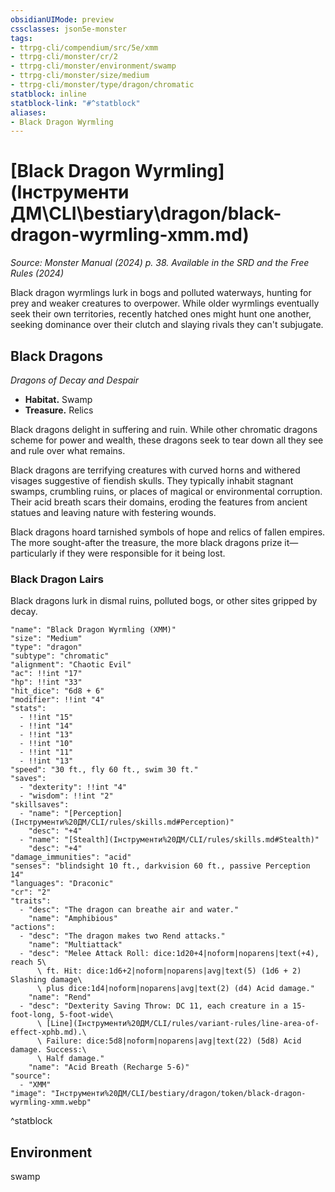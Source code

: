 ```yaml
---
obsidianUIMode: preview
cssclasses: json5e-monster
tags:
- ttrpg-cli/compendium/src/5e/xmm
- ttrpg-cli/monster/cr/2
- ttrpg-cli/monster/environment/swamp
- ttrpg-cli/monster/size/medium
- ttrpg-cli/monster/type/dragon/chromatic
statblock: inline
statblock-link: "#^statblock"
aliases:
- Black Dragon Wyrmling
---
```

# [Black Dragon Wyrmling](Інструменти ДМ\CLI\bestiary\dragon/black-dragon-wyrmling-xmm.md)
*Source: Monster Manual (2024) p. 38. Available in the <span title='Systems Reference Document (5.2)'>SRD</span> and the Free Rules (2024)*  

Black dragon wyrmlings lurk in bogs and polluted waterways, hunting for prey and weaker creatures to overpower. While older wyrmlings eventually seek their own territories, recently hatched ones might hunt one another, seeking dominance over their clutch and slaying rivals they can't subjugate.

## Black Dragons

*Dragons of Decay and Despair*

- **Habitat.** Swamp  
- **Treasure.** Relics  

Black dragons delight in suffering and ruin. While other chromatic dragons scheme for power and wealth, these dragons seek to tear down all they see and rule over what remains.

Black dragons are terrifying creatures with curved horns and withered visages suggestive of fiendish skulls. They typically inhabit stagnant swamps, crumbling ruins, or places of magical or environmental corruption. Their acid breath scars their domains, eroding the features from ancient statues and leaving nature with festering wounds.

Black dragons hoard tarnished symbols of hope and relics of fallen empires. The more sought-after the treasure, the more black dragons prize it—particularly if they were responsible for it being lost.

### Black Dragon Lairs

Black dragons lurk in dismal ruins, polluted bogs, or other sites gripped by decay.

```statblock
"name": "Black Dragon Wyrmling (XMM)"
"size": "Medium"
"type": "dragon"
"subtype": "chromatic"
"alignment": "Chaotic Evil"
"ac": !!int "17"
"hp": !!int "33"
"hit_dice": "6d8 + 6"
"modifier": !!int "4"
"stats":
  - !!int "15"
  - !!int "14"
  - !!int "13"
  - !!int "10"
  - !!int "11"
  - !!int "13"
"speed": "30 ft., fly 60 ft., swim 30 ft."
"saves":
  - "dexterity": !!int "4"
  - "wisdom": !!int "2"
"skillsaves":
  - "name": "[Perception](Інструменти%20ДМ/CLI/rules/skills.md#Perception)"
    "desc": "+4"
  - "name": "[Stealth](Інструменти%20ДМ/CLI/rules/skills.md#Stealth)"
    "desc": "+4"
"damage_immunities": "acid"
"senses": "blindsight 10 ft., darkvision 60 ft., passive Perception 14"
"languages": "Draconic"
"cr": "2"
"traits":
  - "desc": "The dragon can breathe air and water."
    "name": "Amphibious"
"actions":
  - "desc": "The dragon makes two Rend attacks."
    "name": "Multiattack"
  - "desc": "Melee Attack Roll: dice:1d20+4|noform|noparens|text(+4), reach 5\
      \ ft. Hit: dice:1d6+2|noform|noparens|avg|text(5) (1d6 + 2) Slashing damage\
      \ plus dice:1d4|noform|noparens|avg|text(2) (d4) Acid damage."
    "name": "Rend"
  - "desc": "Dexterity Saving Throw: DC 11, each creature in a 15-foot-long, 5-foot-wide\
      \ [Line](Інструменти%20ДМ/CLI/rules/variant-rules/line-area-of-effect-xphb.md).\
      \ Failure: dice:5d8|noform|noparens|avg|text(22) (5d8) Acid damage. Success:\
      \ Half damage."
    "name": "Acid Breath (Recharge 5-6)"
"source":
  - "XMM"
"image": "Інструменти%20ДМ/CLI/bestiary/dragon/token/black-dragon-wyrmling-xmm.webp"
```
^statblock

## Environment

swamp
